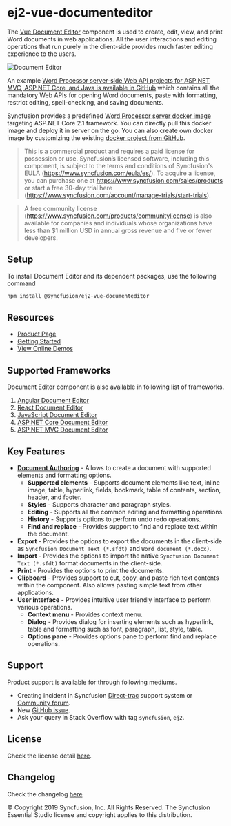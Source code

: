 # ej2-vue-documenteditor

The [Vue Document Editor](https://www.syncfusion.com/vue-ui-components/vue-word-processor?utm_source=npm&utm_medium=listing&utm_campaign=vue-word-processor-npm) component is used to create, edit, view, and print Word documents in web applications. All the user interactions and editing operations that run purely in the client-side provides much faster editing experience to the users.

![Document Editor](https://ej2.syncfusion.com/products/images/documenteditor/readme.gif)

An example [Word Processor server-side Web API projects for ASP.NET MVC, ASP.NET Core, and Java is available in GitHub](https://github.com/SyncfusionExamples/EJ2-DocumentEditor-WebServices?utm_source=npm&utm_medium=listing&utm_campaign=vue-word-processor-npm) which contains all the mandatory Web APIs for opening Word documents, paste with formatting, restrict editing, spell-checking, and saving documents.

Syncfusion provides a predefined [Word Processor server docker image](https://hub.docker.com/r/syncfusion/word-processor-server?utm_source=npm&utm_medium=listing&utm_campaign=vue-word-processor-npm) targeting ASP.NET Core 2.1 framework. You can directly pull this docker image and deploy it in server on the go. You can also create own docker image by customizing the existing [docker project from GitHub](https://github.com/SyncfusionExamples/Word-Processor-Server-Docker?utm_source=npm&utm_medium=listing&utm_campaign=vue-word-processor-npm).

> This is a commercial product and requires a paid license for possession or use. Syncfusion’s licensed software, including this component, is subject to the terms and conditions of Syncfusion's EULA (https://www.syncfusion.com/eula/es/). To acquire a license, you can purchase one at https://www.syncfusion.com/sales/products or start a free 30-day trial here (https://www.syncfusion.com/account/manage-trials/start-trials).

> A free community license (https://www.syncfusion.com/products/communitylicense) is also available for companies and individuals whose organizations have less than $1 million USD in annual gross revenue and five or fewer developers.


## Setup

To install Document Editor and its dependent packages, use the following command

```sh
npm install @syncfusion/ej2-vue-documenteditor
```

## Resources

* [Product Page](https://www.syncfusion.com/vue-ui-components/vue-word-processor?utm_source=npm&utm_medium=listing&utm_campaign=vue-word-processor-npm)
* [Getting Started](https://ej2.syncfusion.com/vue/documentation/document-editor/getting-started/?utm_source=npm&utm_medium=listing&utm_campaign=vue-word-processor-npm)
* [View Online Demos](https://ej2.syncfusion.com/vue/demos/?utm_source=npm&utm_medium=listing&utm_campaign=vue-word-processor-npm/#/material/document-editor/default.html)

## Supported Frameworks

Document Editor component is also available in following list of frameworks.

1. [Angular Document Editor](https://www.syncfusion.com/angular-ui-components/angular-word-processor?utm_source=npm&utm_medium=listing&utm_campaign=vue-word-processor-npm)
2. [React Document Editor](https://www.syncfusion.com/react-ui-components/react-word-processor?utm_source=npm&utm_medium=listing&utm_campaign=vue-word-processor-npm)
3. [JavaScript Document Editor](https://www.syncfusion.com/javascript-ui-controls/js-word-processor?utm_source=npm&utm_medium=listing&utm_campaign=vue-word-processor-npm)
4. [ASP.NET Core Document Editor](https://www.syncfusion.com/aspnet-core-ui-controls/word-processor?utm_source=npm&utm_medium=listing&utm_campaign=vue-word-processor-npm)
5. [ASP.NET MVC Document Editor](https://www.syncfusion.com/aspnet-mvc-ui-controls/word-processor?utm_source=npm&utm_medium=listing&utm_campaign=vue-word-processor-npm)

## Key Features

* [**Document Authoring**](https://ej2.syncfusion.com/vue/demos/document-editor/default/index.html?utm_source=npm&utm_medium=listing&utm_campaign=vue-word-processor-npm#fabric) -  Allows to create a document with supported elements and formatting options.
  * **Supported elements** - Supports document elements like text, inline image, table, hyperlink, fields, bookmark, table of contents, section, header, and footer.
  * **Styles** - Supports character and paragraph styles.
  * **Editing** - Supports all the common editing and formatting operations.
  * **History** - Supports options to perform undo redo operations.
  * **Find and replace** - Provides support to find and replace text within the document.
* **Export** - Provides the options to export the documents in the client-side as `Syncfusion Document Text (*.sfdt)` and `Word document (*.docx)`.
* **Import** - Provides the options to import the native `Syncfusion Document Text (*.sfdt)` format documents in the client-side.
* **Print** - Provides the options to print the documents.
* **Clipboard** - Provides support to cut, copy, and paste rich text contents within the component. Also allows pasting simple text from other applications.
* **User interface** - Provides intuitive user friendly interface to perform various operations.
  * **Context menu** - Provides context menu.
  * **Dialog** - Provides dialog for inserting elements such as hyperlink, table and formatting such as font, paragraph, list, style, table.
  * **Options pane** - Provides options pane to perform find and replace operations.

## Support

Product support is available for through following mediums.

* Creating incident in Syncfusion [Direct-trac](https://www.syncfusion.com/support/directtrac/incidents?utm_source=npm&utm_medium=listing&utm_campaign=vue-word-processor-npm) support system or [Community forum](https://www.syncfusion.com/forums/vue?utm_source=npm&utm_medium=listing&utm_campaign=vue-word-processor-npm).
* New [GitHub issue](https://github.com/syncfusion/ej2-vue-ui-components/issues/new?utm_source=npm&utm_medium=listing&utm_campaign=vue-word-processor-npm).
* Ask your query in Stack Overflow with tag `syncfusion`, `ej2`.

## License

Check the license detail [here](https://github.com/syncfusion/ej2-vue-ui-components/blob/master/license?utm_source=npm&utm_medium=listing&utm_campaign=vue-word-processor-npm).

## Changelog

Check the changelog [here](https://github.com/syncfusion/ej2-vue-ui-components/blob/master/components/documenteditor/CHANGELOG.md?utm_source=npm&utm_medium=listing&utm_campaign=vue-word-processor-npm)


© Copyright 2019 Syncfusion, Inc. All Rights Reserved. The Syncfusion Essential Studio license and copyright applies to this distribution.
